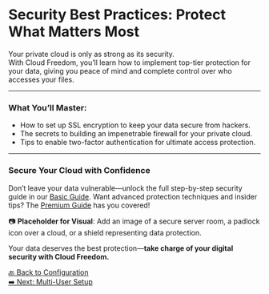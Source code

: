 # Security Best Practices: Protect What Matters Most

Your private cloud is only as strong as its security.  
With Cloud Freedom, you’ll learn how to implement top-tier protection for your data, giving you peace of mind and complete control over who accesses your files.

---

### What You’ll Master:

- How to set up SSL encryption to keep your data secure from hackers.  
- The secrets to building an impenetrable firewall for your private cloud.  
- Tips to enable two-factor authentication for ultimate access protection.

---

### Secure Your Cloud with Confidence  
Don’t leave your data vulnerable—unlock the full step-by-step security guide in our [Basic Guide](#). Want advanced protection techniques and insider tips? The [Premium Guide](#) has you covered!

📷 **Placeholder for Visual**: Add an image of a secure server room, a padlock icon over a cloud, or a shield representing data protection.

Your data deserves the best protection—**take charge of your digital security with Cloud Freedom.**

[🔙 Back to Configuration](configuration.md)  
[➡️ Next: Multi-User Setup](multi-user-setup.md)
